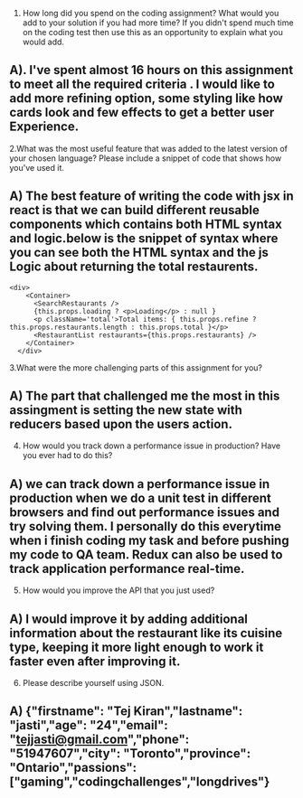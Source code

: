 1.	How long did you spend on the coding assignment? What would you add to your solution if you had more time? If you didn't spend much time on the coding test then use this as an opportunity to explain what you would add.

## A). I've spent almost 16 hours on this assignment to meet all the required criteria . I would like to add more refining option, some styling like how cards look and few effects to get a better user Experience.

2.What was the most useful feature that was added to the latest version of your chosen language? Please include a snippet of code that shows how you've used it.

## A) The best feature of writing the code with jsx in react is that we can build different reusable components which contains both HTML syntax and logic.below is the snippet of syntax where you can see both the HTML syntax and the js Logic about returning the total restaurents.

    <div>
        <Container>
          <SearchRestaurants />
          {this.props.loading ? <p>Loading</p> : null }
          <p className='total'>Total items: { this.props.refine ? this.props.restaurants.length : this.props.total }</p> 
          <RestaurantList restaurants={this.props.restaurants} />
        </Container>
      </div>
  
3.What were the more challenging parts of this assignment for you?
## A) The part that challenged me the most in this assingment is setting the new state with reducers based upon the users action. 

4.	How would you track down a performance issue in production? Have you ever had to do this?
## A) we can track down a performance issue in production when we do a unit test in different browsers and find out performance issues and try solving them. I personally do this everytime when i finish coding my task and before pushing my code to QA team. Redux can also be used to track application performance real-time.


5.	How would you improve the API that you just used?
## A) I would improve it by adding additional information about the restaurant like its cuisine type, keeping it  more light enough to work it faster even after improving it.

6.	Please describe yourself using JSON.
## A) {"firstname": "Tej Kiran","lastname": "jasti","age": "24","email": "tejjasti@gmail.com","phone": "51947607","city": "Toronto","province": "Ontario","passions": ["gaming","codingchallenges","longdrives"}

